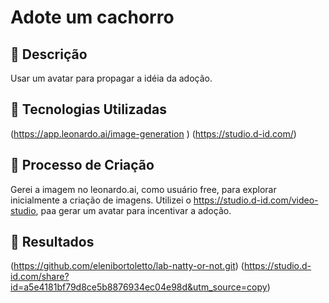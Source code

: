 


#  **Adote um cachorro**

## 📒 Descrição
Usar um avatar para propagar a idéia da adoção.

## 🤖 Tecnologias Utilizadas
(https://app.leonardo.ai/image-generation
)
(https://studio.d-id.com/)
## 🧐 Processo de Criação
Gerei a imagem no leonardo.ai, como usuário free, para explorar inicialmente a criação de imagens.
Utilizei o https://studio.d-id.com/video-studio, paa gerar um avatar para incentivar a adoção.

## 🚀 Resultados
(https://github.com/elenibortoletto/lab-natty-or-not.git)
(https://studio.d-id.com/share?id=a5e4181bf79d8ce5b8876934ec04e98d&utm_source=copy)




